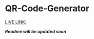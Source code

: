 # QR-Code-Generator
[LIVE LINK](https://alokverma-qrcodegenerator.netlify.app);

***Readme will be updated soon***